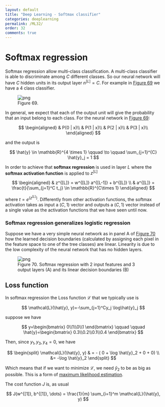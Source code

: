 ```yaml
---
layout: default
title: "Deep Learning - Softmax classifier"
categories: deeplearning
permalink: /ML32/
order: 32
comments: true
---
```


# Softmax regression
Softmax regression allow multi-class classification. A multi-class classifier is able to discriminate among $C$ different classes. So our neural network will have $C$ hidden units in its output layer $n^{[L]}=C$. For example in <a href="#fig:multiclassnn">Figure 69</a> we have a 4 class classifier.


    

<figure id="fig:multiclassnn">
    <img src="{{site.baseurl}}/pages/ML-32-DeepLearningSoftmax_files/ML-32-DeepLearningSoftmax_2_0.png" alt="png">
    <figcaption>Figure 69. </figcaption>
</figure>

In general, we expect that each of the output unit will give the probability that an input belong to each class. For the neural network in <a href="#fig:multiclassnn">Figure 69</a>:

$$
\begin{aligned}
& P(0 | x)\\
& P(1 | x)\\
& P(2 | x)\\
& P(3 | x)\\
\end{aligned}
$$

and the output is 

$$
\hat{y} \in \mathbb{R}^{4 \times 1} \qquad \to \qquad \sum_{j=1}^{C} \hat{y}_j = 1
$$

In order to achieve that **softmax regression** is used in layer $L$ where the **softmax activation function** is applied to $z^{[L]}$

$$
\begin{aligned}
& z^{[L]} = w^{[L]} a^{[L-1]} + b^{[L]} \\
& a^{[L]} = \frac{t}{\sum_{j=1}^C t_j} \in \mathbb{R}^{C\times 1}
\end{aligned}
$$

where $t=e^{\left(z^{[L]}\right)}$. Differently from other activation functions, the softmax activation takes as input a $(C, 1)$ vector and outputs a $(C, 1)$ vector instead of a single value as the activation functions that we have seen until now.

### Softmax regression generalizes logistic regression
Suppose we have a very simple neural network as in panel A of <a href="#fig:softmaxboundary">Figure 70</a> how the learned decision boundaries (calculated by assigning each pixel in the feature space to one of the tree classes) are linear. Linearity is due to the low complexity of the neural network that has no hidden layers.


    

<figure id="fig:softmaxboundary">
    <img src="{{site.baseurl}}/pages/ML-32-DeepLearningSoftmax_files/ML-32-DeepLearningSoftmax_5_0.png" alt="png">
    <figcaption>Figure 70. Softmax regression with 2 input features and 3 output layers (A) and its linear decision boundaries (B)</figcaption>
</figure>

## Loss function
In softmax regression the Loss function $\mathcal{L}$ that we typically use is 

$$
\mathcal{L}(\hat{y}, y)=-\sum_{j=1}^Cy_j \log\hat{y}_j
$$

suppose we have 

$$
y=\begin{bmatrix}
0\\1\\0\\1
\end{bmatrix} \qquad \qquad \hat{y}=\begin{bmatrix}
0.3\\0.2\\0.1\\0.4
\end{bmatrix}
$$

Then, since $y_1, y_3, y_4 = 0$, we have

$$
\begin{split}
\mathcal{L}(\hat{y}, y) & = - ( 0 + \log \hat{y}_2 + 0 + 0) \\
&= -\log \hat{y}_2
\end{split}
$$

Which means that if we want to minimize $\mathcal{L}$, we need $\hat{y}_2$ to be as big as possible. This is a form of [maximum likelihood estimation](https://en.wikipedia.org/wiki/Maximum_likelihood_estimation).

The cost function $J$ is, as usual

$$
J(w^{[1]}, b^{[1]}, \dots) = \frac{1}{m} \sum_{i=1}^m \mathcal{L}(\hat{y}, y)
$$
